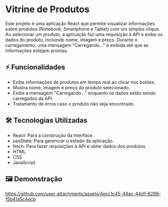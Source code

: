 # Vitrine de Produtos

Este projeto é uma aplicação React que permite visualizar informações sobre produtos (Notebook, Smartphone e Tablet) com um simples clique. Ao selecionar um produto, a aplicação faz uma requisição à API e exibe os dados do produto, incluindo nome, imagem e preço. Durante o carregamento, uma mensagem "Carregando..." é exibida até que as informações estejam prontas.

## ⚡ Funcionalidades
- Exibe informações de produtos em tempo real ao clicar nos botões.
- Mostra nome, imagem e preço do produto selecionado.
- Exibe a mensagem "Carregando..." enquanto os dados estão sendo carregados da API.
- Tratamento de erros caso o produto não seja encontrado.

## 🛠️ Tecnologias Utilizadas
- React: Para a construção da interface.
- useState: Para gerenciar o estado da aplicação.
- fetch: Para fazer requisições à API e obter dados dos produtos.
- HTML
- CSS
- JavaScript

## 🖼️ Demonstração

https://github.com/user-attachments/assets/4ecc1c45-44ac-44d1-8299-15b41a5c4ecb
